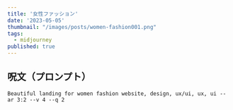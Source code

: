 ```yaml
---
title: '女性ファッション'
date: '2023-05-05'
thumbnail: "/images/posts/women-fashion001.png"
tags:
  - midjourney
published: true
---
```


## 呪文（プロンプト）
```
Beautiful landing for women fashion website, design, ux/ui, ux, ui --ar 3:2 --v 4 --q 2
```